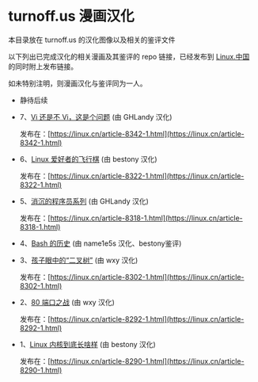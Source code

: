 turnoff.us 漫画汉化
==========

本目录放在 turnoff.us 的汉化图像以及相关的鉴评文件

以下列出已完成汉化的相关漫画及其鉴评的 repo 链接，已经发布到 [Linux.中国](https://linux.cn) 的同时附上发布链接。

如未特别注明，则漫画汉化与鉴评同为一人。

- 静待后续

- 7、[Vi 还是不 Vi，这是个问题](https://github.com/LCTT/comic/blob/master/turnoff.us/to-vi-or-not-to-vi/to-vi-or-not-to-vi.md) (由 GHLandy 汉化)

  发布在：[https://linux.cn/article-8342-1.html](https://linux.cn/article-8342-1.html)

- 6、[Linux 爱好者的飞行棋](https://github.com/LCTT/comic/blob/master/turnoff.us/sudo-board-game/sudo-board-game.md) (由 bestony 汉化)

  发布在：[https://linux.cn/article-8322-1.html](https://linux.cn/article-8322-1.html)

- 5、[消沉的程序员系列](https://github.com/LCTT/comic/blob/master/turnoff.us/depressed-developer-series/The-Depressed-Developer-series.md) (由 GHLandy 汉化)

  发布在：[https://linux.cn/article-8318-1.html](https://linux.cn/article-8318-1.html)

- 4、[Bash 的历史](https://github.com/LCTT/comic/blob/master/turnoff.us/bash_history/bash_history.md) (由 name1e5s 汉化、bestony鉴评)

- 3、[孩子眼中的“二叉树”](https://github.com/LCTT/comic/blob/master/turnoff.us/binary-tree/binary-tree.md) (由 wxy 汉化)

  发布在：[https://linux.cn/article-8302-1.html](https://linux.cn/article-8302-1.html)

- 2、[80 端口之战](https://github.com/LCTT/comic/blob/master/turnoff.us/apache-vs-nginx/apache-vs-nginx.md) (由 wxy 汉化)

  发布在：[https://linux.cn/article-8292-1.html](https://linux.cn/article-8292-1.html)

- 1、[Linux 内核到底长啥样](https://github.com/LCTT/comic/blob/master/turnoff.us/inside-the-linux-kernel/inside-the-linux-kernel-full-deal.md) (由 bestony 汉化)

  发布在：[https://linux.cn/article-8290-1.html](https://linux.cn/article-8290-1.html)
